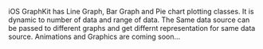 iOS GraphKit has Line Graph, Bar Graph and Pie chart plotting classes. It is dynamic to number of data and range of data.
The Same data source can be passed to different graphs and get differnt representation for same data source.
Animations and Graphics are coming soon...
